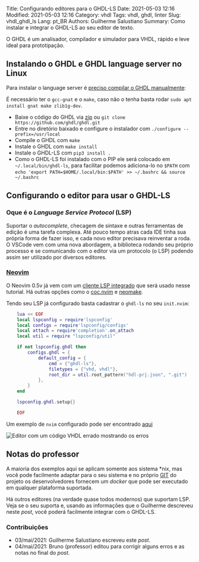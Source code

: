 Title: Configurando editores para o GHDL-LS
Date: 2021-05-03 12:16
Modified: 2021-05-03 12:16
Category: vhdl
Tags: vhdl, ghdl, linter
Slug: vhdl_ghdl_ls
Lang: pt_BR
Authors: Guilherme Salustiano
Summary: Como instalar e integrar o GHDL-LS ao seu editor de texto.

O GHDL é um analisador, compilador e simulador para VHDL, rápido e leve ideal para prototipação.

## Instalando o GHDL e GHDL language server no Linux

Para instalar o language server é [preciso compilar o GHDL manualmente](https://ghdl.github.io/ghdl/development/building/index.html):

É necessário ter o `gcc-gnat` e o `make`, caso não o tenha basta rodar `sudo apt install gnat make zlib1g-dev`.  

  * Baixe o código do GHDL via [zip](https://github.com/ghdl/ghdl/archive/refs/heads/master.zip) ou `git clone https://github.com/ghdl/ghdl.git`  
  * Entre no diretório baixado e configure o instalador com `./configure --prefix=/usr/local`  
  * Compile o GHDL com `make`  
  * Instale o GHDL com `make install`  
  * Instale o GHDL-LS com `pip3 install .`  
  * Como o GHDL-LS foi instalado com o PIP ele será colocado em `~/.local/bin/ghdl-ls`, para facilitar podemos adiciona-lo no `$PATH` com `echo 'export PATH=$HOME/.local/bin:$PATH' >> ~/.bashrc && source ~/.bashrc`  

## Configurando o editor para usar o GHDL-LS

### Oque é o _Language Service Protocol_ (LSP)

Suportar o _autocomplete_, checagem de sintaxe e outras ferramentas de edição é uma tarefa complexa. Até pouco tempo atras cada IDE tinha sua própria forma de fazer isso, e cada novo editor precisava reinventar a roda.
O VSCode vem com uma nova abordagem, a biblioteca rodando seu próprio processo e se comunicando com o editor via um protocolo (o LSP) podendo assim ser utilizado por diversos editores.

### [Neovim](https://neovim.io/)
O Neovim 0.5v já vem com um [cliente LSP integrado](https://neovim.io/doc/user/lsp.html) que será usado nesse tutorial. Há outras opções como o [coc.nvim](https://github.com/neoclide/coc.nvim) e [neomake](https://github.com/neomake/neomake).

Tendo seu LSP já configurado basta cadastrar o `ghdl-ls` no seu `init.nvim`:
```lua
	lua << EOF
	local lspconfig = require'lspconfig'
	local configs = require'lspconfig/configs'
	local attach = require'completion'.on_attach
	local util = require "lspconfig/util"

	if not lspconfig.ghdl then
		configs.ghdl = {
			default_config = {
				cmd = {"ghdl-ls"},
				filetypes = {"vhd, vhdl"},
				root_dir = util.root_pattern("hdl-prj.json", ".git")
			},
		}
	end

	lspconfig.ghdl.setup{}

	EOF
```

Um exemplo de `nvim` configurado pode ser encontrado [aqui](https://github.com/guissalustiano/dots/tree/97dde692399437ce2077eb4b7199483801efb202/nvim)

![Editor com um código VHDL errado mostrando os erros]({static}/images/vhdl/ghdl-ls_example.png)

## Notas do professor
A maioria dos exemplos aqui se aplicam somente aos sistema *nix, mas você pode facilmente adaptar para o seu sistema e no próprio [GIT](https://github.com/ghdl/ghdl-language-server) do projeto os desenvolvedores fornecem um _docker_ que pode ser executado em qualquer plataforma suportada.

Há outros editores (na verdade quase todos modernos) que suportam LSP. Veja se o seu suporta e, usando as informações que o Guilherme descreveu neste _post_, você poderá facilmente integrar com o GHDL-LS.

### Contribuições
  * 03/mai/2021: Guilherme Salustiano escreveu este _post_.
  * 04/mai/2021: Bruno (professor) editou para corrigir alguns erros e as notas no final do _post_.
